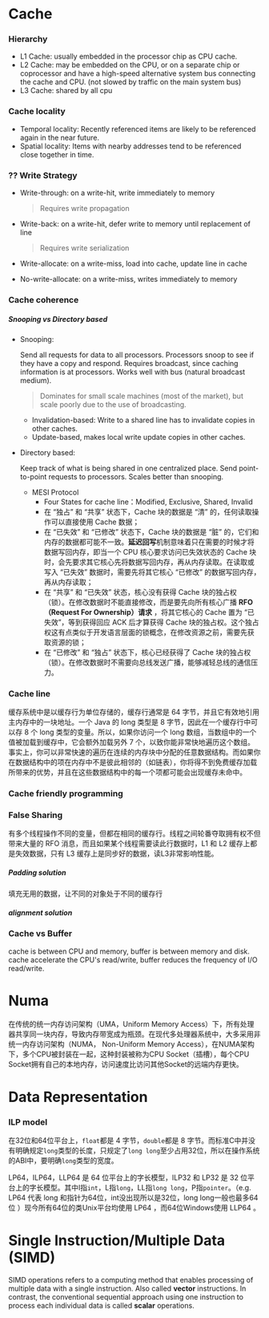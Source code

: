 # Cache

### Hierarchy

- L1 Cache: usually embedded in the processor chip as CPU cache.
- L2 Cache: may be embedded on the CPU, or on a separate chip or coprocessor and have a high-speed alternative system bus connecting the cache and CPU. (not slowed by traffic on the main system bus)
- L3 Cache: shared by all cpu

### Cache locality

- Temporal locality: Recently referenced items are likely to be referenced again in the near future.
- Spatial locality: Items with nearby addresses tend to be referenced close together in time.

### ?? Write Strategy

- Write-through:  on a write-hit,  write immediately to memory

  > Requires write propagation

- Write-back: on a write-hit, defer write to memory until replacement of line

  > Requires write serialization

- Write-allocate: on a write-miss, load into cache, update line in cache

- No-write-allocate: on a write-miss, writes immediately to memory

### Cache coherence

##### Snooping vs Directory based

- Snooping:

  Send all requests for data to all processors. Processors snoop to see if they have a copy and respond. Requires broadcast, since caching information is at processors. Works well with bus (natural broadcast medium).

  > Dominates for small scale machines (most of the market), but scale poorly due to the use of broadcasting.

  - Invalidation-based: Write to a shared line has to invalidate copies in other caches. 
  - Update-based, makes local write update copies in other caches.

- Directory based:

  Keep track of what is being shared in one centralized place. Send point-to-point requests to processors. Scales better than snooping.

  - MESI Protocol
    - Four States for cache line：Modified, Exclusive, Shared, Invalid
    - 在 “独占” 和 “共享” 状态下，Cache 块的数据是 “清” 的，任何读取操作可以直接使用 Cache 数据；
    - 在 “已失效” 和 “已修改” 状态下，Cache 块的数据是 “脏” 的，它们和内存的数据都可能不一致。**延迟回写**机制意味着只在需要的时候才将数据写回内存，即当一个 CPU 核心要求访问已失效状态的 Cache 块时，会先要求其它核心先将数据写回内存，再从内存读取。在读取或写入 “已失效” 数据时，需要先将其它核心 “已修改” 的数据写回内存，再从内存读取；
    - 在 “共享” 和 “已失效” 状态，核心没有获得 Cache 块的独占权（锁）。在修改数据时不能直接修改，而是要先向所有核心广播 **RFO（Request For Ownership）请求** ，将其它核心的 Cache 置为 “已失效”，等到获得回应 ACK 后才算获得 Cache 块的独占权。这个独占权这有点类似于开发语言层面的锁概念，在修改资源之前，需要先获取资源的锁；
    - 在 “已修改” 和 “独占” 状态下，核心已经获得了 Cache 块的独占权（锁）。在修改数据时不需要向总线发送广播，能够减轻总线的通信压力。

### Cache line

缓存系统中是以缓存行为单位存储的，缓存行通常是 64 字节，并且它有效地引用主内存中的一块地址。一个 Java 的 long 类型是 8 字节，因此在一个缓存行中可以存 8 个 long 类型的变量。所以，如果你访问一个 long 数组，当数组中的一个值被加载到缓存中，它会额外加载另外 7 个，以致你能非常快地遍历这个数组。事实上，你可以非常快速的遍历在连续的内存块中分配的任意数据结构。而如果你在数据结构中的项在内存中不是彼此相邻的（如链表），你将得不到免费缓存加载所带来的优势，并且在这些数据结构中的每一个项都可能会出现缓存未命中。

### Cache friendly programming

### False Sharing

有多个线程操作不同的变量，但都在相同的缓存行。线程之间轮番夺取拥有权不但带来大量的 RFO 消息，而且如果某个线程需要读此行数据时，L1 和 L2 缓存上都是失效数据，只有 L3 缓存上是同步好的数据，读L3非常影响性能。

##### Padding solution

填充无用的数据，让不同的对象处于不同的缓存行

##### alignment solution

### Cache vs Buffer

cache is between CPU and memory, buffer is between memory and disk. cache accelerate the CPU's read/write, buffer reduces the frequency of I/O read/write.









# Numa

在传统的统一内存访问架构（UMA，Uniform Memory Access）下，所有处理器共享同一块内存，导致内存带宽成为瓶颈。在现代多处理器系统中，大多采用非统一内存访问架构（NUMA， Non-Uniform Memory Access），在NUMA架构下，多个CPU被封装在一起，这种封装被称为CPU Socket（插槽），每个CPU Socket拥有自己的本地内存，访问速度比访问其他Socket的远端内存更快。



# Data Representation

### ILP model

在32位和64位平台上，`float`都是 4 字节，`double`都是 8 字节。而标准C中并没有明确规定`long`类型的长度，只规定了`long long`至少占用32位，所以在操作系统的ABI中，要明确`long`类型的宽度。

LP64，ILP64，LLP64 是 64 位平台上的字长模型，ILP32 和 LP32 是 32 位平台上的字长模型。其中I指`int`，L指`long`，LL指`long long`，P指`pointer`。（e.g. LP64 代表 long 和指针为64位，int没出现所以是32位，long long一般也最多64位 ）现今所有64位的类Unix平台均使用 LP64 ，而64位Windows使用 LLP64 。



# Single Instruction/Multiple Data (SIMD)

SIMD operations refers to a computing method that enables processing of multiple data with a single instruction. Also called **vector** instructions. In contrast, the conventional sequential approach using one instruction to process each individual data is called **scalar** operations.
